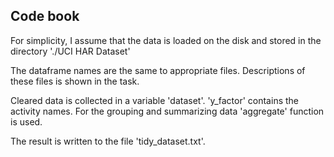## Code book

For simplicity, I assume that the data is loaded on the disk and stored in the directory './UCI HAR Dataset'

The dataframe names are the same to appropriate files. Descriptions of these files is shown in the task.

Cleared data is collected in a variable 'dataset'. 'y_factor' contains the activity names.
For the grouping and summarizing data 'aggregate' function is used.

The result is written to the file 'tidy_dataset.txt'.
